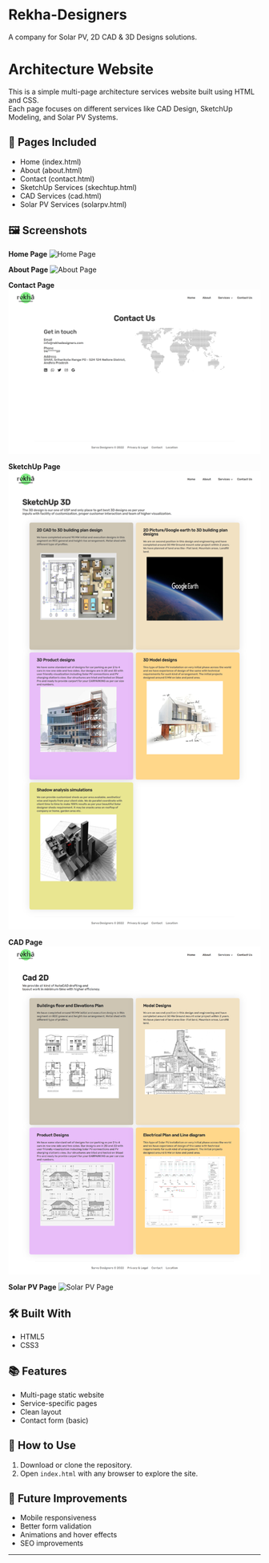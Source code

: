 # Rekha-Designers
A company for Solar PV, 2D CAD &amp; 3D Designs solutions.

# Architecture Website

This is a simple multi-page architecture services website built using HTML and CSS.  
Each page focuses on different services like CAD Design, SketchUp Modeling, and Solar PV Systems.

## 📄 Pages Included

- Home (index.html)
- About (about.html)
- Contact (contact.html)
- SketchUp Services (skechtup.html)
- CAD Services (cad.html)
- Solar PV Services (solarpv.html)

## 🖼️ Screenshots

**Home Page**
![Home Page](/we_screenshots/127.0.0.1_5500_index.html.png)

**About Page**
![About Page](/we_screenshots/127.0.0.1_5500_about.html.png)

**Contact Page**
![Contact Page](/we_screenshots/127.0.0.1_5500_contact.html.png)

**SketchUp Page**
![SketchUp Page](/we_screenshots/127.0.0.1_5500_skechtup.html.png)

**CAD Page**
![CAD Page](/we_screenshots/127.0.0.1_5500_cad.html.png)

**Solar PV Page**
![Solar PV Page](/we_screenshots/127.0.0.1_5500_solarpv.html.png)

## 🛠 Built With

- HTML5
- CSS3

## 📚 Features

- Multi-page static website
- Service-specific pages
- Clean layout
- Contact form (basic)

## 🧰 How to Use

1. Download or clone the repository.
2. Open `index.html` with any browser to explore the site.

## 🚀 Future Improvements

- Mobile responsiveness
- Better form validation
- Animations and hover effects
- SEO improvements

---

